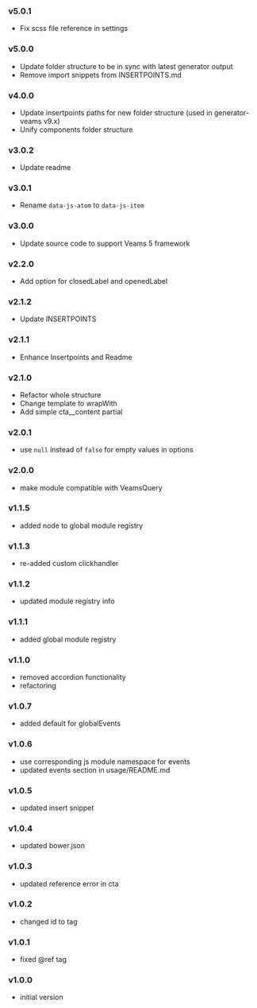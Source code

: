 ### v5.0.1
- Fix scss file reference in settings 

### v5.0.0
- Update folder structure to be in sync with latest generator output
- Remove import snippets from INSERTPOINTS.md

### v4.0.0
- Update insertpoints paths for new folder structure (used in generator-veams v9.x)
- Unify components folder structure

### v3.0.2
- Update readme

### v3.0.1
- Rename `data-js-atom` to `data-js-item`

### v3.0.0
- Update source code to support Veams 5 framework

### v2.2.0
- Add option for closedLabel and openedLabel

### v2.1.2
- Update INSERTPOINTS

### v2.1.1
- Enhance Insertpoints and Readme

### v2.1.0
- Refactor whole structure
- Change template to wrapWith
- Add simple cta__content partial

### v2.0.1
- use `null` instead of `false` for empty values in options

### v2.0.0
- make module compatible with VeamsQuery

### v1.1.5
- added node to global module registry

### v1.1.3
- re-added custom clickhandler

### v1.1.2
- updated module registry info

### v1.1.1
- added global module registry

### v1.1.0
- removed accordion functionality
- refactoring

### v1.0.7
- added default for globalEvents

### v1.0.6
- use corresponding js module namespace for events
- updated events section in usage/README.md

### v1.0.5
- updated insert snippet

### v1.0.4
- updated bower.json

### v1.0.3
- updated reference error in cta

### v1.0.2
- changed id to tag

### v1.0.1
- fixed @ref tag

### v1.0.0
- initial version